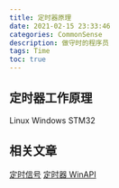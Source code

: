 ```yaml
---
title: 定时器原理
date: 2021-02-15 23:33:46
categories: CommonSense
description: 做守时的程序员
tags: Time
toc: true
---
```


## 定时器工作原理

Linux Windows STM32

<!-- More -->

## 相关文章
[定时信号](/2016/06/06/Linux/Signal信号/)
[定时器 WinAPI](/2016/11/18/TempRecord/)

